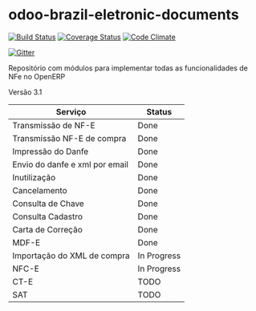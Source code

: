 odoo-brazil-eletronic-documents
===
[![Build Status](https://travis-ci.org/odoo-brazil/odoo-brazil-eletronic-documents.svg?branch=8.0)](https://travis-ci.org/odoo-brazil/odoo-brazil-eletronic-documents)
[![Coverage Status](https://coveralls.io/repos/odoo-brazil/odoo-brazil-eletronic-documents/badge.svg?branch=8.0&service=github)](https://coveralls.io/github/odoo-brazil/odoo-brazil-eletronic-documents?branch=8.0)
[![Code Climate](https://codeclimate.com/github/odoo-brazil/odoo-brazil-eletronic-documents/badges/gpa.svg)](https://codeclimate.com/github/odoo-brazil/odoo-brazil-eletronic-documents)

[![Gitter](https://badges.gitter.im/Join%20Chat.svg)](https://gitter.im/odoo-brazil/odoo-brazil?utm_source=badge&utm_medium=badge&utm_campaign=pr-badge&utm_content=body_badge)


Repositório com módulos para implementar todas as funcionalidades de NFe no OpenERP

Versão 3.1

Serviço | Status
------------ | -------------
Transmissão de NF-E | Done
Transmissão NF-E de compra | Done
Impressão do Danfe | Done
Envio do danfe e xml por email | Done
Inutilização | Done
Cancelamento | Done
Consulta de Chave | Done
Consulta Cadastro | Done
Carta de Correção | Done
MDF-E | Done
Importação do XML de compra | In Progress
NFC-E | In Progress
CT-E | TODO
SAT | TODO



